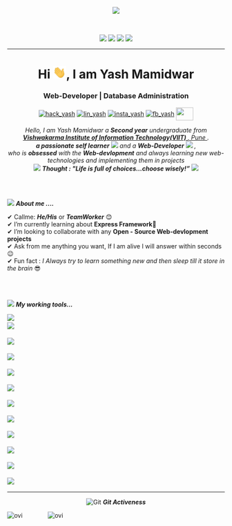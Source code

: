 <p align="center">
  <img src="https://image.shutterstock.com/image-photo/business-technology-internet-network-concept-260nw-559460119.jpg" height="200"/>
</p>
<br>

 <p align="center">
<img src="https://img.shields.io/badge/Age-20-blue" />
  <img src="https://img.shields.io/badge/Focus-Web%20Devlopment-brightgreen" />
  <img src="https://img.shields.io/badge/Lives-India-success" />
  <img src="https://img.shields.io/badge/Languages-English%20%26%20Hindi-brightgreen" />
</p>
<hr>
<h1 align="center">Hi <img src="https://raw.githubusercontent.com/ABSphreak/ABSphreak/master/gifs/Hi.gif" width="30px">, I am Yash Mamidwar </h1>
<h3 align="center"> Web-Developer | Database Administration </h3>
<p align="center">
<a href="https://www.hackerrank.com/yashmamidwar8115" target="blank"><img align="center" src="https://cdn.worldvectorlogo.com/logos/hackerrank.svg" alt="hack_yash" height="30" width="40" /></a>
<a href="https://www.linkedin.com/in/yash-mamidwar-b29553195/" target="blank"><img align="center" src="https://image.flaticon.com/icons/png/128/174/174857.png" alt="lin_yash" height="30" width="40" /></a>  
<a href="https://www.instagram.com/yashmamidwar_29/" target="blank"><img align="center" src="https://image.flaticon.com/icons/png/128/174/174855.png" alt="insta_yash" height="30" width="40" /></a>
<a href="https://www.facebook.com/yash.mamidwar.98/" target="blank"><img align="center" src="https://www.svgrepo.com/show/299425/facebook.svg" alt="fb_yash" height="30" width="40" /></a>
 <a href = "mailto: yashmamidwar8115@gmail.com"><img align="center" src="https://seeklogo.com/images/G/gmail-new-2020-logo-32DBE11BB4-seeklogo.com.png" height="30" width="40" /></a>
</p>
</p>



<p align="center">
  <em>
    Hello, I am Yash Mamidwar a <b>Second year</b> undergraduate from <a href="https://www.viit.ac.in/"> <b>Vishwakarma Institute of Information Technology(VIIT) </b>, Pune </a>. <br>
    <b>a passionate self learner</b> <img src="https://github.com/TheDudeThatCode/TheDudeThatCode/blob/master/Assets/Developer.gif" width="30px"> and a <b>Web-Developer</b>&nbsp;<img src="https://github.com/TheDudeThatCode/TheDudeThatCode/blob/master/Assets/Designer.gif" width="36px">&nbsp,<br>who is <b>obsessed</b>
    with the <b>Web-devlopment</b> and always learning new web-technologies and implementing them in projects 
  </em> 
  <br>
  <img src="https://media.giphy.com/media/gH3LO09IOiZIqePwv9/giphy.gif" width="50" /> <b><i align="center">Thought : "Life is full of choices…choose wisely!”</i></b> <img src="https://media.giphy.com/media/qjqUcgIyRjsl2/giphy.gif" width="50" />
</p>
<br><br>

<img src="https://media.giphy.com/media/iY8CRBdQXODJSCERIr/giphy.gif" width="30px">&nbsp;***About me ....***

✔ Callme: ***He/His*** or ***TeamWorker*** 😊 <br>
✔ I’m currently learning about **Express Framework**🥰<br>
✔ I’m looking to collaborate with any **Open - Source Web-devlopment projects**<br>
✔ Ask from me anything you want, If I am alive I will answer within seconds 😉<br>
✔ Fun fact : *I Always try to learn something new and then sleep till it store in the brain* 😎<br><br><br><br>
 

<img src="https://media.giphy.com/media/iY8CRBdQXODJSCERIr/giphy.gif" width="30px">&nbsp;***My working tools...***
<p align="left">
  
  <code><img height="50" src="https://github.com/uannabi/-/blob/master/resource/git.svg"></code>
  <code> <img height="50" src="https://github.com/uannabi/-/blob/master/resource/python-icon.svg"> </code>
  <code> <img height="50" src="https://www.vectorlogo.zone/logos/java/java-ar21.svg"> </code>
  <code> <img height="50" src="https://www.vectorlogo.zone/logos/w3_html5/w3_html5-ar21.svg"> </code>
  <code> <img height="50" src="https://www.vectorlogo.zone/logos/mysql/mysql-ar21.svg"> </code>
  <code> <img height="50" src="https://www.vectorlogo.zone/logos/sqlite/sqlite-ar21.svg"> </code>
  <code> <img height="50" src="https://www.vectorlogo.zone/logos/pocoo_flask/pocoo_flask-ar21.svg"> </code>
  <code> <img height="50" src="https://www.vectorlogo.zone/logos/javascript/javascript-ar21.svg"> </code>
  <code> <img height="50" src="https://www.vectorlogo.zone/logos/nodejs/nodejs-ar21.svg"> </code>
  <code> <img height="50" src="https://www.vectorlogo.zone/logos/netlifyapp_watercss/netlifyapp_watercss-ar21.svg"> </code>
  <code> <img height="50" src="https://www.vectorlogo.zone/logos/apache_cassandra/apache_cassandra-ar21.svg"> </code>
  <code> <img height="50" src="https://www.vectorlogo.zone/logos/mongodb/mongodb-ar21.svg"> </code>
  <hr>
  <p align="center">
 <img src="https://media.giphy.com/media/W5eoZHPpUx9sapR0eu/giphy.gif" width="30px" alt="Git"/>&nbsp;<i><b>Git Activeness</b></i></p>
 
<p><img align="left" src="https://github-readme-stats.vercel.app/api/top-langs?username=YASHMAMIDWAR&show_icons=true&locale=en&layout=compact&theme=chartreuse-dark" alt="ovi" /></p>
<p>&nbsp;<img align="right" src="https://github-readme-stats.vercel.app/api?username=YASHMAMIDWAR&show_icons=true&locale=en&theme=chartreuse-dark" alt="ovi" width="410" /></p>








